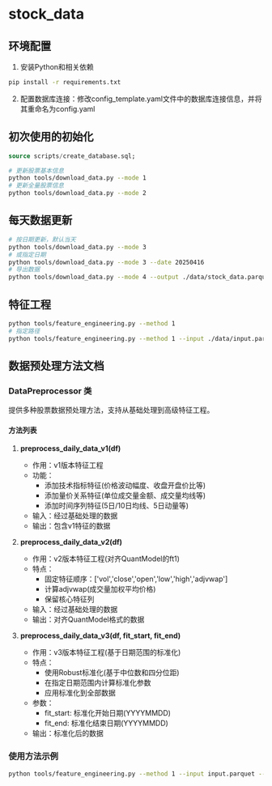# stock_data

## 环境配置
1. 安装Python和相关依赖
```bash
pip install -r requirements.txt
```

2. 配置数据库连接：修改config_template.yaml文件中的数据库连接信息，并将其重命名为config.yaml

## 初次使用的初始化
```sql
source scripts/create_database.sql;
```

```bash
# 更新股票基本信息
python tools/download_data.py --mode 1
# 更新全量股票信息
python tools/download_data.py --mode 2
```

## 每天数据更新
```bash
# 按日期更新，默认当天
python tools/download_data.py --mode 3
# 或指定日期
python tools/download_data.py --mode 3 --date 20250416
# 导出数据
python tools/download_data.py --mode 4 --output ./data/stock_data.parquet
```

## 特征工程
```bash
python tools/feature_engineering.py --method 1
# 指定路径
python tools/feature_engineering.py --method 1 --input ./data/input.parquet --output ./data/output.parquet
```

## 数据预处理方法文档

### DataPreprocessor 类

提供多种股票数据预处理方法，支持从基础处理到高级特征工程。

#### 方法列表
1. **preprocess_daily_data_v1(df)**
   - 作用：v1版本特征工程
   - 功能：
     - 添加技术指标特征(价格波动幅度、收盘开盘价比等)
     - 添加量价关系特征(单位成交量金额、成交量均线等)
     - 添加时间序列特征(5日/10日均线、5日动量等)
   - 输入：经过基础处理的数据
   - 输出：包含v1特征的数据

2. **preprocess_daily_data_v2(df)**
   - 作用：v2版本特征工程(对齐QuantModel的ft1)
   - 特点：
     - 固定特征顺序：['vol','close','open','low','high','adjvwap']
     - 计算adjvwap(成交量加权平均价格)
     - 保留核心特征列
   - 输入：经过基础处理的数据
   - 输出：对齐QuantModel格式的数据

3. **preprocess_daily_data_v3(df, fit_start, fit_end)**
   - 作用：v3版本特征工程(基于日期范围的标准化)
   - 特点：
     - 使用Robust标准化(基于中位数和四分位距)
     - 在指定日期范围内计算标准化参数
     - 应用标准化到全部数据
   - 参数：
     - fit_start: 标准化开始日期(YYYYMMDD)
     - fit_end: 标准化结束日期(YYYYMMDD)
   - 输出：标准化后的数据

### 使用方法示例

```bash
python tools/feature_engineering.py --method 1 --input input.parquet --output output.parquet
```
